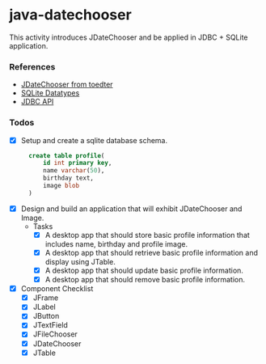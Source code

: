 # java-datechooser
This activity introduces JDateChooser and be applied in JDBC + SQLite application.

### References
* [JDateChooser from toedter](https://toedter.com/jcalendar/)
* [SQLite Datatypes](https://sqlite.org/datatype3.html)
* [JDBC API](https://docs.oracle.com/javase/8/docs/technotes/guides/jdbc/)

### Todos
- [X] Setup and create a sqlite database schema.
  ```sql
	create table profile(
		id int primary key,
		name varchar(50),
		birthday text,
		image blob
	)
  ```
- [X] Design and build an application that will exhibit JDateChooser and Image.
  * Tasks
    - [X] A desktop app that should store basic profile information that includes name, birthday and profile image.
    - [X] A desktop app that should retrieve basic profile information and display using JTable.
    - [X] A desktop app that should update basic profile information.
    - [X] A desktop app that should remove basic profile information.
- [X] Component Checklist
  - [X] JFrame
  - [X] JLabel
  - [X] JButton
  - [X] JTextField
  - [X] JFileChooser
  - [X] JDateChooser
  - [X] JTable
